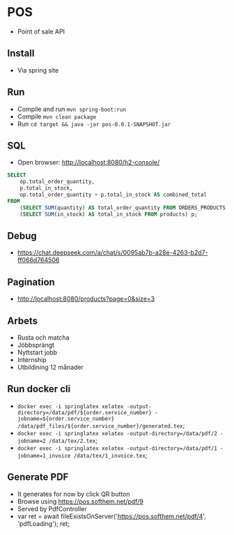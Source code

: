 # POS

- Point of sale API

## Install

- Via spring site

## Run

- Compile and run `mvn spring-boot:run`
- Compile `mvn clean package`
- Run `cd target && java -jar pos-0.0.1-SNAPSHOT.jar`

## SQL

- Open browser: <http://localhost:8080/h2-console/>

```SQL
SELECT 
    op.total_order_quantity, 
    p.total_in_stock,
    op.total_order_quantity + p.total_in_stock AS combined_total
FROM 
    (SELECT SUM(quantity) AS total_order_quantity FROM ORDERS_PRODUCTS) op,
    (SELECT SUM(in_stock) AS total_in_stock FROM products) p;
```
## Debug

- <https://chat.deepseek.com/a/chat/s/0095ab7b-a28e-4263-b2d7-ff066d764506>

## Pagination

- <http://localhost:8080/products?page=0&size=3>

## Arbets 

- Rusta och matcha
- Jöbbsprängt
- Nyttstart jobb
- Internship
- Utbildining 12 månader

## Run docker cli 

- `docker exec -i springlatex xelatex -output-directory=/data/pdf/${order.service_number} -jobname=${order.service_number} /data/pdf_files/${order.service_number}/generated.tex`; 
- `docker exec -i springlatex xelatex -output-directory=/data/pdf/2 -jobname=2 /data/tex/2.tex`; 
- `docker exec -i springlatex xelatex -output-directory=/data/pdf/1 -jobname=1_invoice /data/tex/1_invoice.tex`;

## Generate PDF

- It generates for now by click QR button
- Browse using <https://pos.softhem.net/pdf/9>
- Served by PdfController
- var ret = await fileExistsOnServer('https://pos.softhem.net/pdf/4', 'pdfLoading'); ret;



